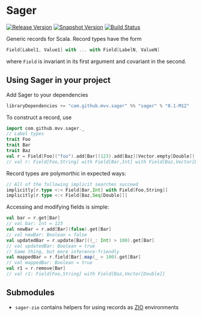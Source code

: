 # Sager
[![Release Version](https://img.shields.io/nexus/r/https/oss.sonatype.org/com.github.mvv.sager/sager_2.13.svg)](https://oss.sonatype.org/content/repositories/releases/com/github/mvv/sager)
[![Snapshot Version](https://img.shields.io/nexus/s/https/oss.sonatype.org/com.github.mvv.sager/sager_2.13.svg)](https://oss.sonatype.org/content/repositories/snapshots/com/github/mvv/sager)
[![Build Status](https://travis-ci.com/mvv/sager.svg?branch=master)](https://travis-ci.com/mvv/sager)

Generic records for Scala. Record types have the form

```scala
Field[Label1, Value1] with ... with Field[LabelN, ValueN]
```

where `Field` is invariant in its first argument and covariant in the second.

## Using Sager in your project

Add Sager to your dependencies

```scala
libraryDependencies += "com.github.mvv.sager" %% "sager" % "0.1-M12"
```

To construct a record, use

```scala
import com.github.mvv.sager._
// Label types
trait Foo
trait Bar
trait Baz
val r = Field[Foo]("foo").add[Bar](123).add[Baz](Vector.empty[Double])
// val r: Field[Foo,String] with Field[Bar,Int] with Field[Baz,Vector[Double]]
```

Record types are polymorthic in expected ways:

```scala
// All of the following implicit searches succeed
implicitly[r.type <:< Field[Bar,Int] with Field[Foo,String]]
implicitly[r.type <:< Field[Baz,Seq[Double]]]
```

Accessing and modifying fields is simple:

```scala
val bar = r.get[Bar]
// val bar: Int = 123
val newBar = r.add[Bar](false).get[Bar]
// val newBar: Boolean = false
val updatedBar = r.update[Bar]((_: Int) > 100).get[Bar]
// val updatedBar: Boolean = true
// Same thing, but more inference-friendly
val mappedBar = r.field[Bar].map(_ > 100).get[Bar]
// val mappedBar: Boolean = true
val r1 = r.remove[Bar]
// val r1: Field[Foo,String] with Field[Baz,Vector[Double]]
```

## Submodules

* `sager-zio` contains helpers for using records as [ZIO](https://github.com/zio/zio) environments
